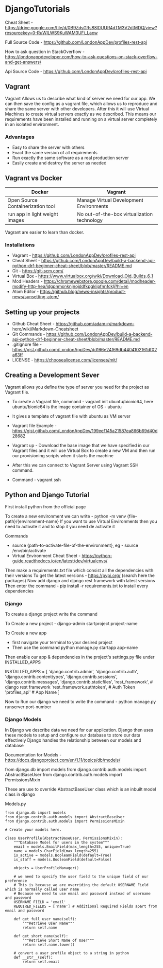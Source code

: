 # DjangoTutorials

Cheat Sheet - https://drive.google.com/file/d/0B9ZdsGRs88lDUUR4dTM3V2dtMDQ/view?resourcekey=0-RuWILWS9KuWAM3UFi_Laow

Full Source Code - https://github.com/LondonAppDev/profiles-rest-api

How to ask question in StackOverflow - https://londonappdeveloper.com/how-to-ask-questions-on-stack-overflow-and-get-answers/

Api Source Code - https://github.com/LondonAppDev/profiles-rest-api

## Vagrant

Vagrant Allows us to describe what kind of server we need for our app.
We can then save the config as a vagrant file, which allows us to reproduce and share the same server with other developers.
After this it will use Virtual Machines to create virtual servers exactly as we described.
This means our requirements have been installed and running on a virtual server completely in an isolated environment.

### Advantages

- Easy to share the server with others
- Exact the same version of all requirements
- Run exactly the same software as a real production server
- Easily create and destroy the server as needed

## Vagrant vs Docker

| Docker                            | Vagrant                                     |
| --------------------------------- | ------------------------------------------- |
| Open Source Containerization tool | Manage Virtual Development Environments     |
| run app in light weight images    | No out-of-the-box virtualization technology |

Vagrant are easier to learn than docker.

### Installations

- Vagrant - https://github.com/LondonAppDev/profiles-rest-api
- Cheat Sheet - https://github.com/LondonAppDev/build-a-backend-api-python-drf-beginner-cheat-sheet/blob/master/README.md
- Git - https://git-scm.com/
- Virtual Box - https://www.virtualbox.org/wiki/Download_Old_Builds_6_1
- Mod Headers - https://chromewebstore.google.com/detail/modheader-modify-http-hea/idgpnmonknjnojddfkpgkljpfnnfcklj?hl=en
- Atom Editor - https://github.blog/news-insights/product-news/sunsetting-atom/

## Setting up your projects

- Github Cheat Sheet - https://github.com/adam-p/markdown-here/wiki/Markdown-Cheatsheet
- Git Commands - https://github.com/LondonAppDev/build-a-backend-api-python-drf-beginner-cheat-sheet/blob/master/README.md
- .gitignore file - https://gist.github.com/LondonAppDev/dd166e24f69db4404102161df02a63ff
- LICENSE - https://choosealicense.com/licenses/mit/

## Creating a Development Sever

Vagrant allows you define the type of server you need for the project as Vagrant file.

- To create a Vagrant file, command - vagrant init ubuntu/bionic64, here ubuntu/bionic64 is the image container of OS - ubuntu

- It gives a template of vagrant file with ubuntu as VM server
- Vagrant file Example - https://gist.github.com/LondonAppDev/199eef145a21587ea866b69d40d28682
- Vagrant up - Download the base image that we have specified in our Vagrant files and it will use Virtual Box to create a new VM and then run our provisioning scripts when it starts the machine
- After this we can connect to Vagrant Server using Vagrant SSH command.
- Command - vagrant ssh

## Python and Django Tutorial

First install python from the official page

To create a new environment we can write - python -m venv {file-path}/{environment-name}
If you want to use Virtual Environments then you need to activate it and to stop it you need de activate it

Commands

- source {path-to-activate-file-of-the-environment}, eg - source /env/bin/activate
- Virtual Environment Cheat Sheet - https://python-guide.readthedocs.io/en/latest/dev/virtualenvs/

Then make a requirements.txt file which consist all the dependencies with their versions
To get the latest versions - https://pypi.org/ (search here the packages)
Now add django and django rest framework with latest versions
Then enter the command - pip install -r requirements.txt to install every dependencies

### Django

To create a django project write the command

To Create a new project - django-admin startproject project-name

To Create a new app

- first navigate your terminal to your desired project
- Then use the command python manage.py startapp app-name

Then enable our app & dependencies in the project's settings.py file under INSTALLED_APPS

INSTALLED_APPS = [
'django.contrib.admin',
'django.contrib.auth',
'django.contrib.contenttypes',
'django.contrib.sessions',
'django.contrib.messages',
'django.contrib.staticfiles',
'rest_framework', # django rest framework
'rest_framework.authtoken', # Auth Token
'profiles_api' # App Name
]

Now to Run our django we need to write the command -
python manage.py runserver port-number

### Django Models

In Django we describe data we need for our application.
Django then uses these models to setup and configure our database to store our data effectively
Django handles the relationship between our models and database

Documentation for Models - https://docs.djangoproject.com/en/1.11/topics/db/models/

from django.db import models
from django.contrib.auth.models import AbstractBaseUser
from django.contrib.auth.models import PermissionsMixin

These are use to override AbstractBaseUser class which is an inbuilt model class in django

Models.py

```
from django.db import models
from django.contrib.auth.models import AbstractBaseUser
from django.contrib.auth.models import PermissionsMixin

# Create your models here.

class UserProfile(AbstractBaseUser, PermissionsMixin):
    """Database Model for users in the system"""
    email = models.EmailField(max_length=255, unique=True)
    name = models.CharField(max_length=255)
    is_active = models.BooleanField(default=True)
    is_staff = models.BooleanField(default=False)

    objects = UserProfileManager()

    # we need to specify the user field to the unique field of our preference
    # This is because we are overriding the default USERNAME Field which is normally called user name
    # Because we need to use email and password instead of username and password
    USERNAME_FIELD = 'email'
    REQUIRED_FIELDS = ['name'] # Additional Required Fields apart from email and password

    def get_full_user_name(self):
        """Retrieve User Name"""
        return self.name

    def get_short_name(self):
        """Retrieve Short Name of User"""
        return self.name.lower()

    # convert a user profile object to a string in python
    def __str__(self):
        return self.email

```
